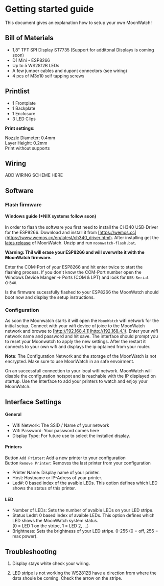 # Getting started guide

This document gives an explanation how to setup your own MoonWatch!

## Bill of Materials

- 1,8" TFT SPI Display ST7735 (Support for additonal Displays is coming soon)
- D1 Mini - ESP8266 
- Up to 5 WS2812B LEDs
- A few jumper cables and dupont connectors (see wiring)
- 4 pcs of M3x10 self tapping screws

## Printlist

- 1 Frontplate
- 1 Backplate
- 1 Enclosure
- 3 LED Clips


**Print settings:**

Nozzle Diameter: 0.4mm<br />
Layer Height: 0.2mm<br />
Print without supports<br />

## Wiring

ADD WIRING SCHEME HERE

## Software
### Flash firmware

#### Windows guide (*NIX systems follow soon)

In order to flash the software you first need to install the CH340 USB-Driver for the ESP8266.
Download and install it from [https://wemos.cc](https://www.wemos.cc/en/latest/ch340_driver.html). After installing get the [lates release](https://github.com/rackrick/MoonWatch/releases) of MoonWatch. Unzip and run `moonwatch-flash.bat`. 

**Warning: Thil will erase your ESP8266 and will overwrite it with the MoonWatch firmware.**

Enter the COM-Port of your ESP8266 and hit enter twice to start the flashing process. 
If you don't know the COM-Port number open the Windows Device Manger -> Ports (COM & LPT) and look for `USB-Serial CH340`.

Is the firmware sucessfully flashed to your ESP8266 the MoonWatch should boot now and display the setup instructions.

### Configuration

As soon the Moonwatch starts it will open the `MoonWatch` wifi network for the initial setup.
Connect with your wifi device of joice to the  MoonWatch network and browse to [http://192.168.4.1](http://192.168.4.1).
Enter your wifi network name and password and hit save. The interface should prompt you to reset your Moonwatch to apply the new settings.
After the restart it connects to your own wifi and displays the ip optained from your router. 

**Note:** The Configuration Network and the storage of the MoonWatch is not encrypted. Make sure to use MoonWatch in an safe envoirment.

On an successfull connection to your local wifi network. MoonWatch will disable the configuration hotspot and is reachable with the IP displayed on startup.
Use the Interface to add your printers to watch and enjoy your MoonWatch.


## Interface Settings

#### General
- Wifi Network: The SSID / Name of your network
- Wifi Password: Your password comes here
- Display Type: For future use to select the installed display.

#### Printers

Button `Add Printer`: Add a new printer to your configuration<br />
Button `Remove Printer`: Removes the last printer from your configuration

- Printer Name: Display name of your printer.
- Host: Hostname or IP-Adress of your printer.
- Led#: 0 based index of the avaible LEDs. This option defines which LED shows the status of this printer.

#### LED

- Number of LEDs: Sets the number of avaible LEDs on your LED stripe.
- Status Led#: 0 based index of avaible LEDs. This option defines which LED shows the MoonWatch system status.<br /> 
(0 = LED 1 on the stripe, 1 = LED 2, ...)
- Brightness: Sets the brightness of your LED stripe. 0-255 (0 = off, 255 = max power).

## Troubleshooting

1. Display stays white
check your wiring.

2. LED stripe is not working
the WS2812B have a direction from where the data shoule be coming. Check the arrow on the stripe.



